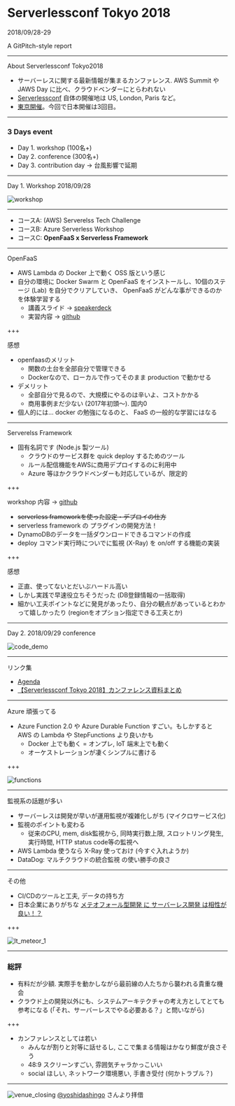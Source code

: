 # Serverlessconf Tokyo 2018
2018/09/28-29

A GitPitch-style report

---

About Serverlessconf Tokyo2018
- サーバーレスに関する最新情報が集まるカンファレンス. AWS Summit や JAWS Day に比べ、クラウドベンダーにとらわれない
- [Serverlessconf](http://serverlessconf.io/) 自体の開催地は US, London, Paris など。
- [東京開催](http://tokyo.serverlessconf.io/)。今回で日本開催は3回目。

---

### 3 Days event
- Day 1. workshop (100名+)
- Day 2. conference (300名+)
- Day 3. contribution day -> 台風影響で延期

---

Day 1. Workshop 2018/09/28

![workshop](assets/workshop.jpg)

---

- コースA: (AWS) Serverelss Tech Challenge
- コースB: Azure Serverless Workshop
- コースC: __OpenFaaS x Serverless Framework__

---

OpenFaaS
- AWS Lambda の Docker 上で動く OSS 版という感じ
- 自分の環境に Docker Swarm と OpenFaaS をインストールし、10個のステージ (Lab) を自分でクリアしていき、 OpenFaaS がどんな事ができるのかを体験学習する
  - 講義スライド -> [speakerdeck](https://speakerdeck.com/kenfdev/openfaas-workshop-20180928)
  - 実習内容 -> [github](https://github.com/kenfdev/workshop/blob/ja/translations/ja/lab3.md)

+++

感想
- openfaasのメリット
  - 関数の土台を全部自分で管理できる
  - Dockerなので、ローカルで作ってそのまま production で動かせる
- デメリット
  - 全部自分で見るので、大規模にやるのは辛いよ、コストかかる
  - 商用事例まだ少ない (2017年初頭〜). 国内0
- 個人的には... docker の勉強になるのと、 FaaS の一般的な学習にはなる

---

Serverelss Framework
- 固有名詞です (Node.js 製ツール)
  - クラウドのサービス群を quick deploy するためのツール
  - ルール配信機能をAWSに商用デプロイするのに利用中
  - Azure 等ほかクラウドベンダーも対応しているが、限定的

+++

workshop 内容 -> [github](https://github.com/horike37/serverless-plugin-workshop)
- ~~serverless frameworkを使った設定・デプロイの仕方~~
- serverless framework の プラグインの開発方法！
- DynamoDBのデータを一括ダウンロードできるコマンドの作成
- deploy コマンド実行時についでに監視 (X-Ray) を on/off する機能の実装

+++

感想
- 正直、使ってないとだいぶハードル高い
- しかし実践で早速役立ちそうだった (DB登録情報の一括取得)
- 細かい工夫ポイントなどに発見があったり、自分の観点があっているとわかって嬉しかったり (regionをオプション指定できる工夫とか)

---

Day 2. 2018/09/29 conference

![code_demo](assets/azure_5.jpg)

---

リンク集
- [Agenda](http://tokyo.serverlessconf.io/agenda.html)
- [【Serverlessconf Tokyo 2018】カンファレンス資料まとめ](https://qiita.com/hayao_k/items/6410648d9942cc7003e9)

---

Azure 頑張ってる
- Azure Function 2.0 や Azure Durable Function すごい。もしかすると AWS の Lambda や StepFunctions より良いかも
  - Docker 上でも動く = オンプレ, IoT 端末上でも動く
  - オーケストレーションが凄くシンプルに書ける

+++

![functions](assets/azure_6.jpg)

---

監視系の話題が多い
- サーバーレスは開発が早いが運用監視が複雑化しがち (マイクロサービス化)
- 監視のポイントも変わる
  - 従来のCPU, mem, disk監視から, 同時実行数上限, スロットリング発生, 実行時間, HTTP status code等の監視へ
- AWS Lambda 使うなら X-Ray 使っておけ (今すぐ入れようか)
- DataDog: マルチクラウドの統合監視 の使い勝手の良さ

---

その他
- CI/CDのツールと工夫, データの持ち方
- 日本企業にありがちな [メテオフォール型開発 に サーバーレス開発 は相性が良い！？](https://www.slideshare.net/ssuser084061/x-117338837)

+++

![lt_meteor_1](assets/lt_meteor_1.jpg)

---

### 総評
- 有料だが少額. 実際手を動かしながら最前線の人たちから襲われる貴重な機会
- クラウド上の開発以外にも、システムアーキテクチャの考え方としてとても参考になる (「それ、サーバーレスでやる必要ある？」と問いながら)

+++

- カンファレンスとしては若い
  - みんなが割りと対等に話せるし, ここで集まる情報はかなり鮮度が良さそう
  - 48:9 スクリーンすごい, 雰囲気チャラかっこいい
  - social ほしい, ネットワーク環境悪い, 手書き受付 (何かトラブル？)

---

![venue_closing](assets/venue_closing.jpg)
[@yoshidashingo](https://twitter.com/yoshidashingo) さんより拝借
